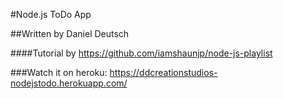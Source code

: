 #Node.js ToDo App

##Written by Daniel Deutsch

####Tutorial by
https://github.com/iamshaunjp/node-js-playlist

###Watch it on heroku:
https://ddcreationstudios-nodejstodo.herokuapp.com/
